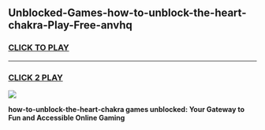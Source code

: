 
## Unblocked-Games-how-to-unblock-the-heart-chakra-Play-Free-anvhq
<h3>
<a href="https://premium76.site?title=how-to-unblock-the-heart-chakra&ref=19M">CLICK TO PLAY</a></h3>
<hr>

<h3>
<a href="https://premium76.site?title=how-to-unblock-the-heart-chakra&ref=19M">CLICK 2 PLAY</a>
  
</h3>

<a href="https://premium76.site?title=how-to-unblock-the-heart-chakra&ref=19M"><img src="https://clearcache.store/games.png"></a>


**how-to-unblock-the-heart-chakra games unblocked: Your Gateway to Fun and Accessible Online Gaming**
